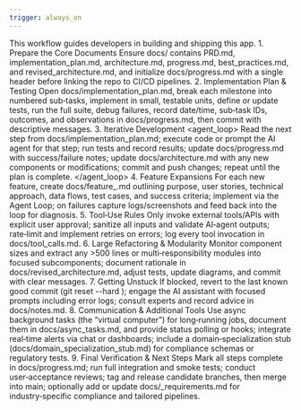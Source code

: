 ```yaml
---
trigger: always_on
---
```


This workflow guides developers in building and shipping this app.
	1.	Prepare the Core Documents
Ensure docs/ contains PRD.md, implementation_plan.md, architecture.md, progress.md, best_practices.md, and revised_architecture.md, and initialize docs/progress.md with a single header before linking the repo to CI/CD pipelines.
	2.	Implementation Plan & Testing
Open docs/implementation_plan.md, break each milestone into numbered sub‑tasks, implement in small, testable units, define or update tests, run the full suite, debug failures, record date/time, sub‑task IDs, outcomes, and observations in docs/progress.md, then commit with descriptive messages.
	3.	Iterative Development
<agent_loop>
Read the next step from docs/implementation_plan.md; execute code or prompt the AI agent for that step; run tests and record results; update docs/progress.md with success/failure notes; update docs/architecture.md with any new components or modifications; commit and push changes; repeat until the plan is complete.
</agent_loop>
	4.	Feature Expansions
For each new feature, create docs/feature_<name>.md outlining purpose, user stories, technical approach, data flows, test cases, and success criteria; implement via the Agent Loop; on failures capture logs/screenshots and feed back into the loop for diagnosis.
	5.	Tool‑Use Rules
Only invoke external tools/APIs with explicit user approval; sanitize all inputs and validate AI‑agent outputs; rate‑limit and implement retries on errors; log every tool invocation in docs/tool_calls.md.
	6.	Large Refactoring & Modularity
Monitor component sizes and extract any >500 lines or multi‑responsibility modules into focused subcomponents; document rationale in docs/revised_architecture.md, adjust tests, update diagrams, and commit with clear messages.
	7.	Getting Unstuck
If blocked, revert to the last known good commit (git reset --hard <hash>); engage the AI assistant with focused prompts including error logs; consult experts and record advice in docs/notes.md.
	8.	Communication & Additional Tools
Use async background tasks (the “virtual computer”) for long‑running jobs, document them in docs/async_tasks.md, and provide status polling or hooks; integrate real‑time alerts via chat or dashboards; include a domain‑specialization stub (docs/domain_specialization_stub.md) for compliance schemas or regulatory tests.
	9.	Final Verification & Next Steps
Mark all steps complete in docs/progress.md; run full integration and smoke tests; conduct user‑acceptance reviews; tag and release candidate branches, then merge into main; optionally add or update docs/<industry>_requirements.md for industry‑specific compliance and tailored pipelines.